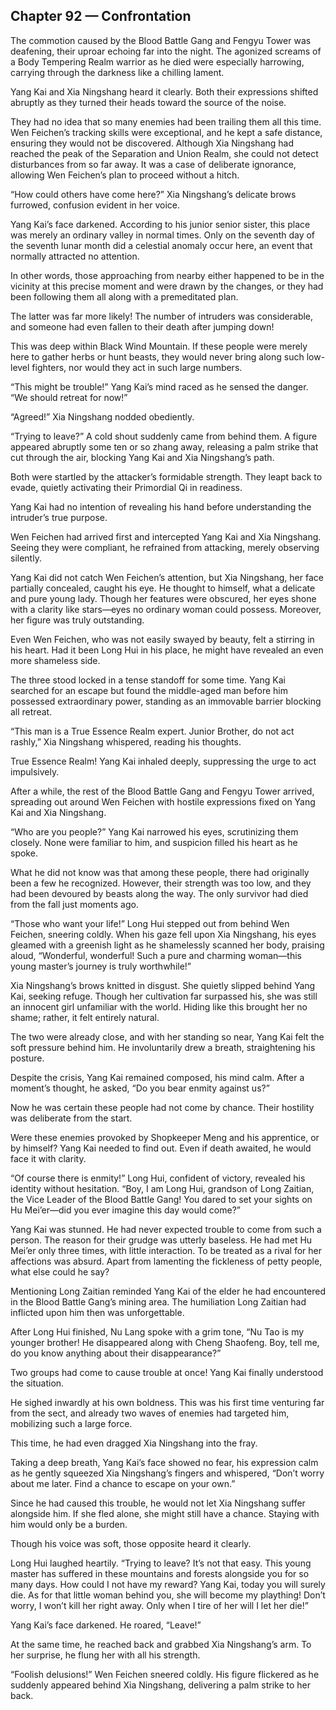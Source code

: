 ## Chapter 92 — Confrontation

The commotion caused by the Blood Battle Gang and Fengyu Tower was deafening, their uproar echoing far into the night. The agonized screams of a Body Tempering Realm warrior as he died were especially harrowing, carrying through the darkness like a chilling lament.

Yang Kai and Xia Ningshang heard it clearly. Both their expressions shifted abruptly as they turned their heads toward the source of the noise.

They had no idea that so many enemies had been trailing them all this time. Wen Feichen’s tracking skills were exceptional, and he kept a safe distance, ensuring they would not be discovered. Although Xia Ningshang had reached the peak of the Separation and Union Realm, she could not detect disturbances from so far away. It was a case of deliberate ignorance, allowing Wen Feichen’s plan to proceed without a hitch.

“How could others have come here?” Xia Ningshang’s delicate brows furrowed, confusion evident in her voice.

Yang Kai’s face darkened. According to his junior senior sister, this place was merely an ordinary valley in normal times. Only on the seventh day of the seventh lunar month did a celestial anomaly occur here, an event that normally attracted no attention.

In other words, those approaching from nearby either happened to be in the vicinity at this precise moment and were drawn by the changes, or they had been following them all along with a premeditated plan.

The latter was far more likely! The number of intruders was considerable, and someone had even fallen to their death after jumping down!

This was deep within Black Wind Mountain. If these people were merely here to gather herbs or hunt beasts, they would never bring along such low-level fighters, nor would they act in such large numbers.

“This might be trouble!” Yang Kai’s mind raced as he sensed the danger. “We should retreat for now!”

“Agreed!” Xia Ningshang nodded obediently.

“Trying to leave?” A cold shout suddenly came from behind them. A figure appeared abruptly some ten or so zhang away, releasing a palm strike that cut through the air, blocking Yang Kai and Xia Ningshang’s path.

Both were startled by the attacker’s formidable strength. They leapt back to evade, quietly activating their Primordial Qi in readiness.

Yang Kai had no intention of revealing his hand before understanding the intruder’s true purpose.

Wen Feichen had arrived first and intercepted Yang Kai and Xia Ningshang. Seeing they were compliant, he refrained from attacking, merely observing silently.

Yang Kai did not catch Wen Feichen’s attention, but Xia Ningshang, her face partially concealed, caught his eye. He thought to himself, what a delicate and pure young lady. Though her features were obscured, her eyes shone with a clarity like stars—eyes no ordinary woman could possess. Moreover, her figure was truly outstanding.

Even Wen Feichen, who was not easily swayed by beauty, felt a stirring in his heart. Had it been Long Hui in his place, he might have revealed an even more shameless side.

The three stood locked in a tense standoff for some time. Yang Kai searched for an escape but found the middle-aged man before him possessed extraordinary power, standing as an immovable barrier blocking all retreat.

“This man is a True Essence Realm expert. Junior Brother, do not act rashly,” Xia Ningshang whispered, reading his thoughts.

True Essence Realm! Yang Kai inhaled deeply, suppressing the urge to act impulsively.

After a while, the rest of the Blood Battle Gang and Fengyu Tower arrived, spreading out around Wen Feichen with hostile expressions fixed on Yang Kai and Xia Ningshang.

“Who are you people?” Yang Kai narrowed his eyes, scrutinizing them closely. None were familiar to him, and suspicion filled his heart as he spoke.

What he did not know was that among these people, there had originally been a few he recognized. However, their strength was too low, and they had been devoured by beasts along the way. The only survivor had died from the fall just moments ago.

“Those who want your life!” Long Hui stepped out from behind Wen Feichen, sneering coldly. When his gaze fell upon Xia Ningshang, his eyes gleamed with a greenish light as he shamelessly scanned her body, praising aloud, “Wonderful, wonderful! Such a pure and charming woman—this young master’s journey is truly worthwhile!”

Xia Ningshang’s brows knitted in disgust. She quietly slipped behind Yang Kai, seeking refuge. Though her cultivation far surpassed his, she was still an innocent girl unfamiliar with the world. Hiding like this brought her no shame; rather, it felt entirely natural.

The two were already close, and with her standing so near, Yang Kai felt the soft pressure behind him. He involuntarily drew a breath, straightening his posture.

Despite the crisis, Yang Kai remained composed, his mind calm. After a moment’s thought, he asked, “Do you bear enmity against us?”

Now he was certain these people had not come by chance. Their hostility was deliberate from the start.

Were these enemies provoked by Shopkeeper Meng and his apprentice, or by himself? Yang Kai needed to find out. Even if death awaited, he would face it with clarity.

“Of course there is enmity!” Long Hui, confident of victory, revealed his identity without hesitation. “Boy, I am Long Hui, grandson of Long Zaitian, the Vice Leader of the Blood Battle Gang! You dared to set your sights on Hu Mei’er—did you ever imagine this day would come?”

Yang Kai was stunned. He had never expected trouble to come from such a person. The reason for their grudge was utterly baseless. He had met Hu Mei’er only three times, with little interaction. To be treated as a rival for her affections was absurd. Apart from lamenting the fickleness of petty people, what else could he say?

Mentioning Long Zaitian reminded Yang Kai of the elder he had encountered in the Blood Battle Gang’s mining area. The humiliation Long Zaitian had inflicted upon him then was unforgettable.

After Long Hui finished, Nu Lang spoke with a grim tone, “Nu Tao is my younger brother! He disappeared along with Cheng Shaofeng. Boy, tell me, do you know anything about their disappearance?”

Two groups had come to cause trouble at once! Yang Kai finally understood the situation.

He sighed inwardly at his own boldness. This was his first time venturing far from the sect, and already two waves of enemies had targeted him, mobilizing such a large force.

This time, he had even dragged Xia Ningshang into the fray.

Taking a deep breath, Yang Kai’s face showed no fear, his expression calm as he gently squeezed Xia Ningshang’s fingers and whispered, “Don’t worry about me later. Find a chance to escape on your own.”

Since he had caused this trouble, he would not let Xia Ningshang suffer alongside him. If she fled alone, she might still have a chance. Staying with him would only be a burden.

Though his voice was soft, those opposite heard it clearly.

Long Hui laughed heartily. “Trying to leave? It’s not that easy. This young master has suffered in these mountains and forests alongside you for so many days. How could I not have my reward? Yang Kai, today you will surely die. As for that little woman behind you, she will become my plaything! Don’t worry, I won’t kill her right away. Only when I tire of her will I let her die!”

Yang Kai’s face darkened. He roared, “Leave!”

At the same time, he reached back and grabbed Xia Ningshang’s arm. To her surprise, he flung her with all his strength.

“Foolish delusions!” Wen Feichen sneered coldly. His figure flickered as he suddenly appeared behind Xia Ningshang, delivering a palm strike to her back.